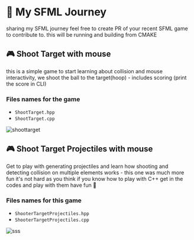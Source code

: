 # 🎲 My SFML Journey
sharing my SFML journey feel free to create PR of your recent SFML game to contribute to. this will be running and building from CMAKE

## 🎮 Shoot Target with mouse 
this is a simple game to start learning about collision and mouse interactivity, we shoot the ball to the target(hoop) - includes scoring (print the score in CLI)

### Files names for the game
- ```ShootTarget.hpp```
- ```ShootTarget.cpp```

![shoottarget](https://user-images.githubusercontent.com/30210556/163546161-ba7396f6-a8b4-4680-bd53-e76c10850c5c.gif)

## 🎮 Shoot Target Projectiles with mouse
Get to play with generating projectiles and learn how shooting and detecting collision on multiple elements works - this one was much more fun it's not hard as you think if you know how to play with C++ get in the codes and play with them have fun 🎉

### Files names for this game
- ```ShooterTargetProjectiles.hpp```
- ```ShooterTargetProjectiles.cpp```

![sss](https://user-images.githubusercontent.com/30210556/163683921-5ae70927-df6b-4df0-9cdf-98656efdceb1.gif)

